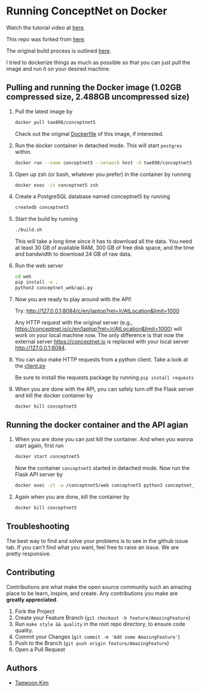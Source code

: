 # Running ConceptNet on Docker

Watch the tutorial video at [here](https://youtu.be/UAM1XwbpOZI).

This repo was forked from [here](https://github.com/commonsense/conceptnet5).

The original build process is outlined [here](https://github.com/commonsense/conceptnet5/wiki/Build-process).

I tried to dockerize things as much as possible so that you can just pull the image and
run it on your desired machine.

## Pulling and running the Docker image (1.02GB compressed size, 2.488GB uncompressed size)

1. Pull the latest image by

   ```sh
   docker pull tae898/conceptnet5
   ```

   Check out the original [Dockerfile](./Dockerfile) of this image, if interested.

1. Run the docker container in detached mode. This will start `postgres` within.

   ```sh
   docker run --name conceptnet5 --network host -d tae898/conceptnet5
   ```

1. Open up zsh (or bash, whatever you prefer) in the container by running

   ```sh
   docker exec -it conceptnet5 zsh
   ```

1. Create a PostgreSQL database named conceptnet5 by running

   ```sh
   createdb conceptnet5
   ```

1. Start the build by running

   ```sh
   ./build.sh
   ```

   This will take a long time since it has to download all the data.
   You need at least 30 GB of available RAM, 300 GB of free disk space, and the time
   and bandwidth to download 24 GB of raw data.

1. Run the web server

   ```sh
   cd web
   pip install -e .
   python3 conceptnet_web/api.py
   ```

1. Now you are ready to play around with the API!

   Try: http://127.0.0.1:8084/c/en/laptop?rel=/r/AtLocation&limit=1000

   Any HTTP request with the original server (e.g., https://conceptnet.io/c/en/laptop?rel=/r/AtLocation&limit=1000) will work on your local machine now.
   The only difference is that now the external server https://conceptnet.io is replaced with your local server http://127.0.0.1:8084.

1. You can also make HTTP requests from a python client. Take a look at the [client.py](./client.py)

   Be sure to install the requests package by running `pip install requests`

1. When you are done with the API, you can safely turn off the Flask server and kill the docker container by

   ```sh
   docker kill conceptnet5
   ```

## Running the docker container and the API agian

1. When you are done you can just kill the container. And when you wanna start again,
   first run

   ```sh
   docker start conceptnet5
   ```

   Now the container `conceptnet5` started in detached mode. Now run the Flask API server by

   ```sh
   docker exec -it -w /conceptnet5/web conceptnet5 python3 conceptnet_web/api.py
   ```

1. Again when you are done, kill the container by

   ```sh
   docker kill conceptnet5
   ```
   
## Troubleshooting

The best way to find and solve your problems is to see in the github issue tab. If you can't find what you want, feel free to raise an issue. We are pretty responsive.

## Contributing

Contributions are what make the open source community such an amazing place to be learn, inspire, and create. Any contributions you make are **greatly appreciated**.

1. Fork the Project
1. Create your Feature Branch (`git checkout -b feature/AmazingFeature`)
1. Run `make style && quality` in the root repo directory, to ensure code quality.
1. Commit your Changes (`git commit -m 'Add some AmazingFeature'`)
1. Push to the Branch (`git push origin feature/AmazingFeature`)
1. Open a Pull Request

## Authors

- [Taewoon Kim](https://taewoonkim.com/)
